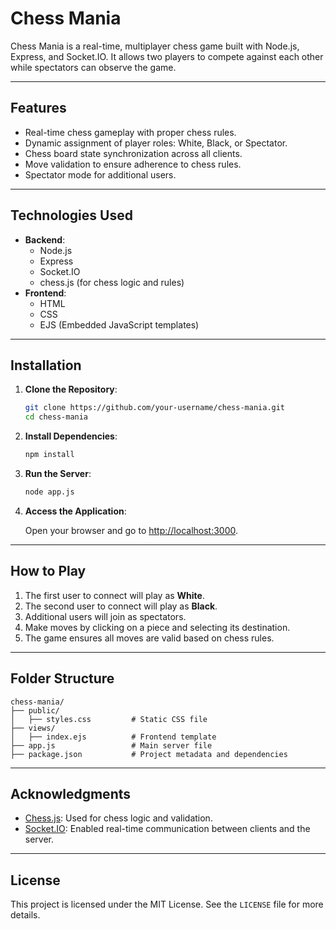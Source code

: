 # Chess Mania

Chess Mania is a real-time, multiplayer chess game built with Node.js, Express, and Socket.IO. It allows two players to compete against each other while spectators can observe the game.

---

## Features

- Real-time chess gameplay with proper chess rules.
- Dynamic assignment of player roles: White, Black, or Spectator.
- Chess board state synchronization across all clients.
- Move validation to ensure adherence to chess rules.
- Spectator mode for additional users.

---

## Technologies Used

- **Backend**:
  - Node.js
  - Express
  - Socket.IO
  - chess.js (for chess logic and rules)
- **Frontend**:
  - HTML
  - CSS
  - EJS (Embedded JavaScript templates)

---

## Installation

1. **Clone the Repository**:

   ```bash
   git clone https://github.com/your-username/chess-mania.git
   cd chess-mania
   ```

2. **Install Dependencies**:

   ```bash
   npm install
   ```

3. **Run the Server**:

   ```bash
   node app.js
   ```

4. **Access the Application**:

   Open your browser and go to [http://localhost:3000](http://localhost:3000).

---

## How to Play

1. The first user to connect will play as **White**.
2. The second user to connect will play as **Black**.
3. Additional users will join as spectators.
4. Make moves by clicking on a piece and selecting its destination.
5. The game ensures all moves are valid based on chess rules.

---

## Folder Structure

```
chess-mania/
├── public/
│   ├── styles.css         # Static CSS file
├── views/
│   ├── index.ejs          # Frontend template
├── app.js                 # Main server file
├── package.json           # Project metadata and dependencies
```

---

## Acknowledgments

- [Chess.js](https://github.com/jhlywa/chess.js): Used for chess logic and validation.
- [Socket.IO](https://socket.io): Enabled real-time communication between clients and the server.

---

## License

This project is licensed under the MIT License. See the `LICENSE` file for more details.
